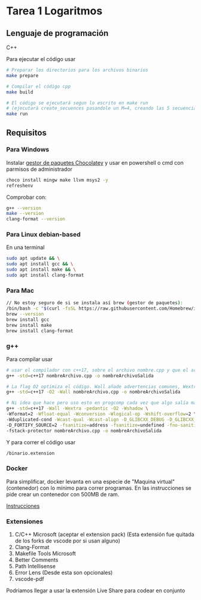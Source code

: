 # Tarea 1 Logaritmos

## Lenguaje de programación

C++

Para ejecutar el código usar

```sh
# Preparar los directorios para los archivos binarios
make prepare
```

```sh
# Compilar el código cpp
make build
```

```sh
# El código se ejecutará segun lo escrito en make run
# (ejecutará create_secuences pasandole un M=4, creando las 5 secuencias en dist/m_4)
make run
```

## Requisitos

### Para Windows

Instalar [gestor de paquetes Chocolatey](https://chocolatey.org/install#individual) y usar en powershell o cmd con parmisos de administrador

```sh
choco install mingw make llvm msys2 -y
refreshenv
```

Comprobar con:

```sh
g++ --version
make --version
clang-format --version
```

### Para Linux debian-based

En una terminal

```sh
sudo apt update && \
sudo apt install gcc && \
sudo apt install make && \
sudo apt install clang-format
```

### Para Mac

```sh
// No estoy seguro de si se instala así brew (gestor de paquetes):
/bin/bash -c "$(curl -fsSL https://raw.githubusercontent.com/Homebrew/install/HEAD/install.sh)"
brew --version
brew install gcc
brew install make
brew install clang-format
```

### g++

Para compilar usar

```sh
# usar el compilador con c++17, sobre el archivo nombre.cpp y que el archivo de output sea binario.extension
g++ -std=c++17 nombreArchivo.cpp -o nombreArchivoSalida
```

```sh
# La flag O2 optimiza el código. Wall añade advertencias comunes, Wextra añade aún más advertencias
g++ -std=c++17 -O2 -Wall nombreArchivo.cpp -o nombreArchivoSalida
```

```sh
# Ni idea que hace pero uso esto en progcomp cada vez que algo salía mal
g++ -std=c++17 -Wall -Wextra -pedantic -O2 -Wshadow \
-Wformat=2 -Wfloat-equal -Wconversion -Wlogical-op -Wshift-overflow=2 \
-Wduplicated-cond -Wcast-qual -Wcast-align -D_GLIBCXX_DEBUG -D_GLIBCXX_DEBUG_PEDANTIC \
-D_FORTIFY_SOURCE=2 -fsanitize=address -fsanitize=undefined -fno-sanitize-recover \
-fstack-protector nombreArchivo.cpp -o nombreArchivoSalida
```

Y para correr el código usar

```sh
/binario.extension
```

### Docker

Para simplificar, docker levanta en una especie de "Maquina virtual" (contenedor) con lo mínimo para correr programas.
En las instrucciones se pide crear un contenedor con 500MB de ram.

[Instrucciones](https://hub.docker.com/r/pabloskewes/cc4102-cpp-env)

### Extensiones

1. C/C++ Microsoft (aceptar el extension pack) (Esta extensión fue quitada de los forks de vscode por si usan alguno)
2. Clang-Format
3. Makefile Tools Microsoft
4. Better Comments
5. Path Intellisense
6. Error Lens (Desde esta son opcionales)
7. vscode-pdf

Podríamos llegar a usar la extensión Live Share para codear en conjunto
